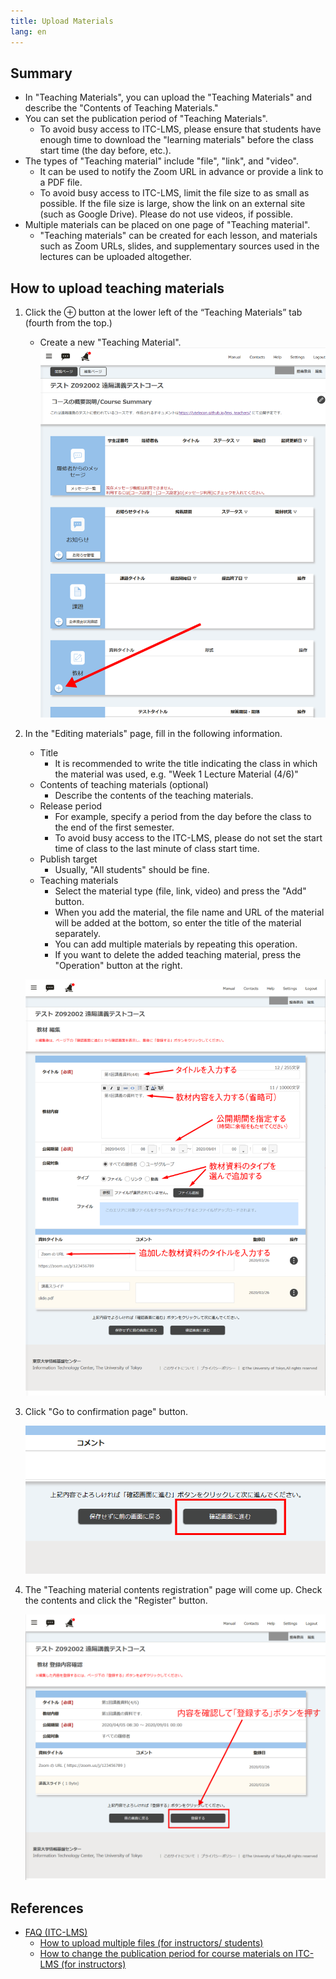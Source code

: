 ```yaml
---
title: Upload Materials
lang: en
---
```


## Summary
* In "Teaching Materials", you can upload the "Teaching Materials" and  describe the "Contents of Teaching Materials." 
* You can set the publication period of "Teaching Materials".
    * To avoid busy access to ITC-LMS, please ensure that students have enough time to download the "learning materials" before the class start time (the day before, etc.).
* The types of "Teaching material" include "file", "link", and "video".
    * It can be used to notify the Zoom URL in advance or provide a link to a PDF file.
    * To avoid busy access to ITC-LMS, limit the file size to as small as possible. If the file size is large, show the link on an external site (such as Google Drive). Please do not use videos, if possible.
* Multiple materials can be placed on one page of "Teaching material".
    * "Teaching materials" can be created for each lesson, and materials such as Zoom URLs, slides, and supplementary sources used in the lectures can be uploaded altogether.

## How to upload teaching materials

1. Click the ⊕ button at the lower left of the “Teaching Materials” tab (fourth from the top.)
    * Create a new "Teaching Material".
    ![教材](img/material1.png)
    
    
    
1. In the "Editing materials" page, fill in the following information.
   
    * Title
        * It is recommended to write the title indicating the class in which the material was used, e.g. "Week 1 Lecture Material (4/6)" 
    * Contents of teaching materials (optional)
        * Describe the contents of the teaching materials.
    * Release period
        * For example, specify a period from the day before the class to the end of the first semester.
        * To avoid busy access to the ITC-LMS, please do not set the start time of class to the last minute of class start time.
    * Publish target
        * Usually, "All students" should be fine.
    * Teaching materials
        * Select the material type (file, link, video) and press the "Add" button.
        * When you add the material, the file name and URL of the material will be added at the bottom, so enter the title of the material separately.
        * You can add multiple materials by repeating this operation.
        * If you want to delete the added teaching material, press the  "Operation" button at the right.
    
    ![教材 編集](img/material2.png)
    
    
    
1. Click "Go to confirmation page" button.

    ![確認画面に進む](img/material3.png)

    

1. The "Teaching material contents registration" page will come up. Check the contents and click the "Register" button.

    ![教材 登録内容確認](img/material4.png)

## References
* <a href="https://www.ecc.u-tokyo.ac.jp/en/itc-lms/faq.html">FAQ (ITC-LMS)</a>
  * <a href="https://www.ecc.u-tokyo.ac.jp/en/announcement/2016/08/08_2280.html">How to upload multiple files (for instructors/ students)</a>
  * <a href="https://www.ecc.u-tokyo.ac.jp/en/announcement/2019/06/26_3017.html">How to change the publication period for course materials on ITC-LMS (for instructors)</a>
